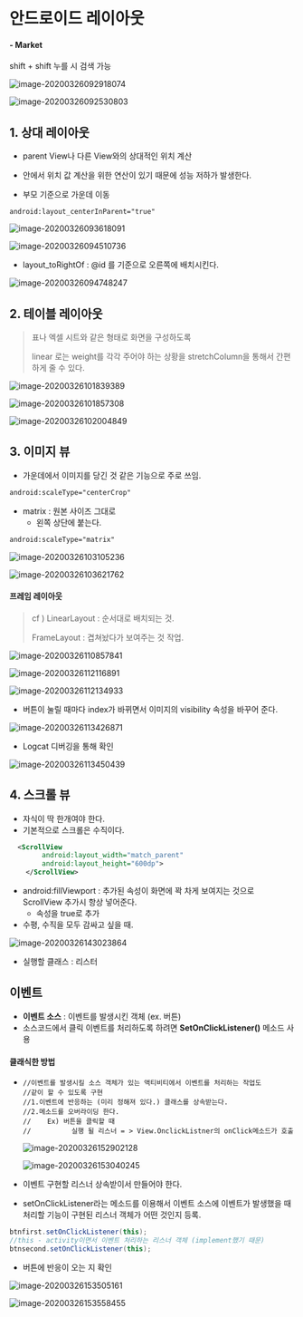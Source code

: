 # 안드로이드 레이아웃

#### - Market

shift + shift 누를 시 검색 가능

![image-20200326092918074](images/image-20200326092918074.png)

![image-20200326092530803](images/image-20200326092530803.png)

## 1. 상대 레이아웃

* parent View나 다른 View와의 상대적인 위치 계산
* 안에서 위치 값 계산을 위한 연산이 있기 때문에 성능 저하가 발생한다.

* 부모 기준으로 가운데 이동

```xmlk
android:layout_centerInParent="true"
```

![image-20200326093618091](images/image-20200326093618091.png)



![image-20200326094510736](images/image-20200326094510736.png)

*  layout_toRightOf : @id 를 기준으로 오른쪽에 배치시킨다. 

![image-20200326094748247](images/image-20200326094748247.png)

## 2. 테이블 레이아웃

> 표나 엑셀 시트와 같은 형태로 화면을 구성하도록 
>
> linear 로는 weight를 각각 주어야 하는 상황을 stretchColumn을 통해서 간편하게 줄 수 있다.

![image-20200326101839389](images/image-20200326101839389.png)

![image-20200326101857308](images/image-20200326101857308.png)

![image-20200326102004849](images/image-20200326102004849.png)





## 3. 이미지 뷰

* 가운데에서 이미지를 당긴 것 같은 기능으로 주로 쓰임.

```xml
android:scaleType="centerCrop"
```

* matrix : 원본 사이즈 그대로 
  * 왼쪽 상단에 붙는다. 

```xml
android:scaleType="matrix"
```



![image-20200326103105236](images/image-20200326103105236.png)

![image-20200326103621762](images/image-20200326103621762.png)

#### 프레임 레이아웃

> cf ) LinearLayout : 순서대로 배치되는 것.
>
> FrameLayout : 겹쳐놨다가 보여주는 것 작업.

![image-20200326110857841](images/image-20200326110857841.png)

![image-20200326112116891](images/image-20200326112116891.png)

![image-20200326112134933](images/image-20200326112134933.png)

* 버튼이 눌릴 때마다 index가 바뀌면서 이미지의 visibility 속성을 바꾸어 준다.

![image-20200326113426871](images/image-20200326113426871.png)

* Logcat 디버깅을 통해 확인

![image-20200326113450439](images/image-20200326113450439.png)

## 4. 스크롤 뷰

* 자식이 딱 한개여야 한다.
* 기본적으로 스크롤은 수직이다. 

```xml
  <ScrollView
        android:layout_width="match_parent"
        android:layout_height="600dp">
    </ScrollView>

```

* android:fillViewport  : 추가된 속성이 화면에 꽉 차게 보여지는 것으로 ScrollView 추가시 항상 넣어준다.
  * 속성을 true로 추가
* 수평, 수직을 모두 감싸고 싶을 때.

![image-20200326143023864](images/image-20200326143023864.png)

* 실행할 클래스 : 리스터

## 이벤트

* **이벤트 소스** : 이벤트를 발생시킨 객체 (ex. 버튼) 
* 소스코드에서 클릭 이벤트를 처리하도록 하려면 **SetOnClickListener()** 메소드 사용

#### 클래식한 방법

* ```
  //이벤트를 발생시킬 소스 객체가 있는 액티비티에서 이벤트를 처리하는 작업도
  //같이 할 수 있도록 구현
  //1.이벤트에 반응하는 (미리 정해져 있다.) 클래스를 상속받는다.
  //2.메소드를 오버라이딩 한다.
  //    Ex) 버튼을 클릭할 때
  //          실행 될 리스너 = > View.OnclickListner의 onClick메소드가 호출
  ```

  ![image-20200326152902128](images/image-20200326152902128.png)

  ![image-20200326153040245](images/image-20200326153040245.png)

* 이벤트 구현할 리스너 상속받이서 만들어야 한다.

* setOnClickListener라는 메소드를 이용해서 이벤트 소스에 이벤트가 발생했을 때 처리할 기능이 구현된 리스너 객체가 어떤 것인지 등록.

  

```java
btnfirst.setOnClickListener(this); 
//this - activity이면서 이벤트 처리하는 리스너 객체 (implement했기 때문)
btnsecond.setOnClickListener(this);
```

* 버튼에 반응이 오는 지 확인

![image-20200326153505161](images/image-20200326153505161.png)

![image-20200326153558455](images/image-20200326153558455.png)